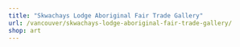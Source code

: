 ```yaml
---
title: "Skwachays Lodge Aboriginal Fair Trade Gallery"
url: /vancouver/skwachays-lodge-aboriginal-fair-trade-gallery/
shop: art
---
```

